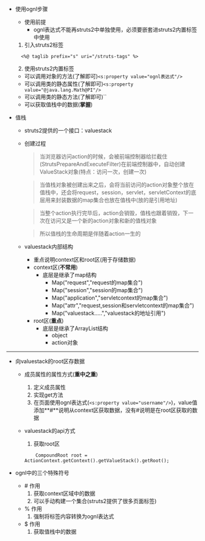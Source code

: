 - 使用ognl步骤
  - 使用前提
    - ognl表达式不能再struts2中单独使用，必须要嵌套进struts2内置标签中使用
  1. 引入struts2标签
    ```
      <%@ taglib prefix="s" uri="/struts-tags" %>
    ```
  2. 使用struts2内置标签
    - 可以调用对象的方法(了解即可)`<s:property value="ognl表达式"/>`
    - 可以调用类的静态属性(了解即可)`<s:property value="@java.lang.Math@PI"/>`
    - 可以调用类的静态方法(了解即可)``
    - 可以获取值栈中的数据(**掌握**)


- 值栈
  - struts2提供的一个接口：valuestack
  - 创建过程
    > 当浏览器访问action的时候，会被前端控制器给拦截住(StrutsPrepareAndExecuteFilter)在前端控制器中，自动创建ValueStack对象(特点：访问一次，创建一次)

    > 当值栈对象被创建出来之后，会将当前访问的action对象整个放在值栈中，还会将request，session，servlet，servletContext的底层用来封装数据的map集合也放在值栈中(放的是引用地址)

    > 当整个action执行完毕后，action会销毁，值栈也跟着销毁，下一次在访问又是一个新的action对象和新的值栈对象

    > 所以值栈的生命周期是伴随着action一生的

  - valuestack内部结构
    - 重点说明context区和root区(用于存储数据)
    - context区(**不常用**)
      - 底层是继承了map结构
        - Map("request","request的map集合")
        - Map("session","session的map集合")
        - Map("application","servletcontext的map集合")
        - Map("attr","request,session和servletcontext的map集合")
        - Map("valuestack.....","valuestack的地址引用")
    - root区(**重点**)
      - 底层是继承了ArrayList结构
        - object
        - action对象

---
- 向valuestack的root区存数据
  - 成员属性的属性方式(**重中之重**)
    1. 定义成员属性
    2. 实现get方法
    3. 在页面使用ognl表达式(`<s:property value="username"/>`)，value值添加**#**说明从context区获取数据，没有#说明是在root区获取的数据

  - valuestack的api方式
    1. 获取root区
      ```
          CompoundRoot root = ActionContext.getContext().getValueStack().getRoot();
      ```

- ognl中的三个特殊符号
  - \# 作用
    1. 获取context区域中的数据
    2. 可以手动构建一个集合(struts2提供了很多页面标签)
  - % 作用
    1. 强制将标签内容转换为ognl表达式
  - $ 作用
    1. 获取值栈中的数据
